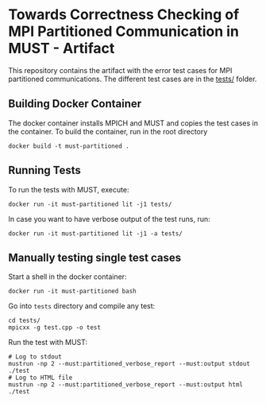 # Towards Correctness Checking of MPI Partitioned Communication in MUST - Artifact

This repository contains the artifact with the error test cases for MPI partitioned communications.
The different test cases are in the [tests/](tests/) folder.

## Building Docker Container
The docker container installs MPICH and MUST and copies the test cases in the container.
To build the container, run in the root directory

```
docker build -t must-partitioned .
```

## Running Tests
To run the tests with MUST, execute:

```
docker run -it must-partitioned lit -j1 tests/
```

In case you want to have verbose output of the test runs, run:

```
docker run -it must-partitioned lit -j1 -a tests/
```

## Manually testing single test cases
Start a shell in the docker container:

```
docker run -it must-partitioned bash
```

Go into `tests` directory and compile any test:

```
cd tests/
mpicxx -g test.cpp -o test
```

Run the test with MUST:

```
# Log to stdout
mustrun -np 2 --must:partitioned_verbose_report --must:output stdout ./test
# Log to HTML file
mustrun -np 2 --must:partitioned_verbose_report --must:output html ./test
```